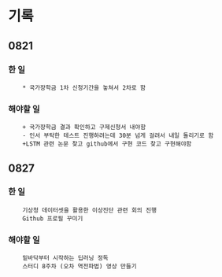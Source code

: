 # 기록

## 0821

### 한 일
        * 국가장학금 1차 신청기간을 놓쳐서 2차로 함

### 해야할 일
        + 국가장학금 결과 확인하고 구제신청서 내야함
        - 인서 부탁한 테스트 진행하려는데 30분 넘게 걸려서 내일 돌리기로 함
        +LSTM 관련 논문 찾고 github에서 구현 코드 찾고 구현해야함

## 0827
### 한 일
        기상청 데이터셋을 활용한 이상진단 관련 회의 진행   
        Github 프로필 꾸미기

### 해야할 일
        밑바닥부터 시작하는 딥러닝 정독   
        스터디 8주차 (오차 역전파법) 영상 만들기
    